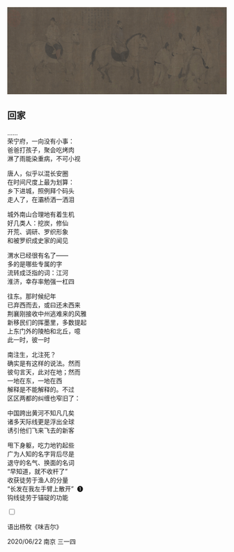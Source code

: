 <img src="pic/hdl-1.png" alt="hdl">

## 回家

……</br>
荣宁府，一向没有小事：</br>
爸爸打孩子，聚会吃烤肉</br>
淋了雨能染重病，不可小视</br>

唐人，似乎以混长安圈</br>
在时间尺度上最为划算：</br>
乡下进城，照例拜个码头</br>
走人了，在灞桥洒一洒泪</br>

城外南山合理地有着生机</br>
好几类人：挖炭，修仙</br>
开荒、调研、罗织形象</br>
和被罗织成史家的闻见</br>

渭水已经很有名了——</br>
多的是哪些专属的字</br>
流转成泛指的词：江河</br>
淮济，幸存率勉强一杠四</br>

往东。那时候纪年</br>
已弃西而去，或曰还未西来</br>
荆襄刚接收中州逃难来的风雅</br>
新移民们的挥墨里，多数提起</br>
上东门外的陵柏和北丘，噫</br>
此一时，彼一时</br>

南注生，北注死？</br>
确实是有这样的说法。然而</br>
彼句言天，此对在地；然而</br>
一地在东，一地在西</br>
解释是不能解释的。不过</br>
区区两都的纠缠也窄旧了：</br>

中国跨出黄河不知凡几矣</br>
诸多天际线更是浮出全球</br>
诱引他们飞来飞去的新客</br>

甩下身躯，吃力地钓起些</br>
广为人知的名字背后尽是</br>
退守的名气、换面的名词</br>
“早知道，就不收杆了”<br>
收获徒劳于渔人的分量<br>
“长发在我左手臂上散开”<label for="footnote-button" class="footnote-label">&nbsp;&nbsp;❶ </label><br>
钩线徒劳于锚碇的功能<br>

<input type="checkbox" id="footnote-button">
<div class="footnote">
    <p>语出杨牧《味吉尔》</p>
</div>

<div class="time-note">2020/06/22 南京 三一四</div>